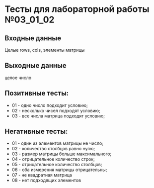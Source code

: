 # Тесты для лабораторной работы №03_01_02

## Входные данные
Целые rows, cols, элементы матрицы

## Выходные данные
целое число

## Позитивные тесты:
- 01 - одно число подходит условию;
- 02 - несколько чисел подходят условию;
- 03 - все числа матрица подходят условию;

## Негативные тесты:
- 01 - один из элементов матрицы не число;
- 02 - количество столбцов равно нулю;
- 03 - размер матрицы больше максимального;
- 04 - отрицательное количество строк;
- 05 - отрицательное количество столбцов;
- 06 - оба измерения матрицы отрицательны;
- 07 - не квадратная матрица
- 08 - нет подходящих элементов